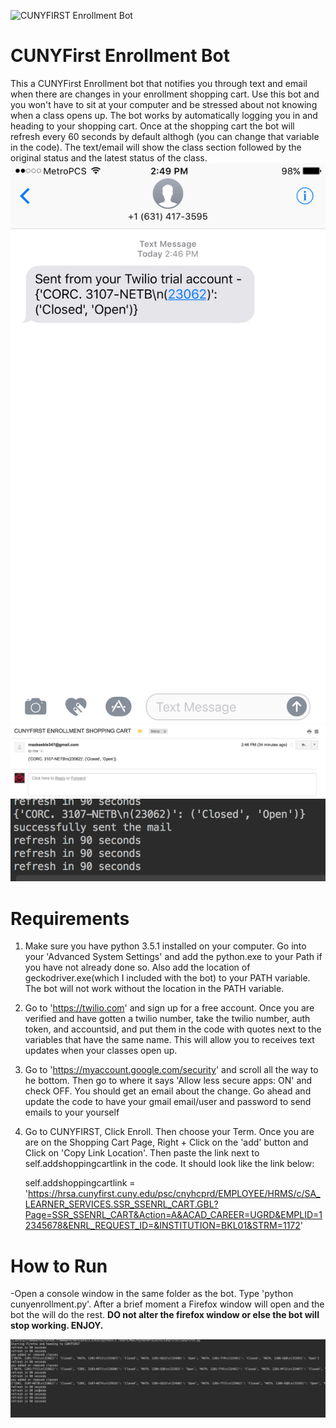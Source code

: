 ![CUNYFIRST Enrollment Bot](http://www2.cuny.edu/wp-content/uploads/sites/4/page-assets/about/administration/offices/budget-and-finance/CUNYfirst.jpeg?raw=true "CUNYFIRST Enrollment Bot")
# CUNYFirst Enrollment Bot
This a CUNYFirst Enrollment bot that notifies you through text and email when there are changes in your enrollment shopping cart. Use this bot and you won't have to sit at your computer and be stressed about not knowing when a class opens up. The bot works by automatically logging you in and heading to your shopping cart. Once at the shopping cart the bot will refresh every 60 seconds by default althogh (you can change that variable in the code). The text/email will show the class section followed by the original status and the latest status of the class.
![CUNYFIRST TEXT UPDATE](https://github.com/Maxthecoder1/CUNYFirst-Enrollment-Bot/blob/master/TextUpdate.PNG?raw=true "CUNYFIRST TEXT UPDATE")
![CUNYFIRST EMAIL UPDATE](https://github.com/Maxthecoder1/CUNYFirst-Enrollment-Bot/blob/master/emailupdate.png?raw=true "CUNYFIRST EMAIL UPDATE")
![CUNYFIRST Course Closed to Open](https://github.com/Maxthecoder1/CUNYFirst-Enrollment-Bot/blob/master/Course_closed_to_open.png?raw=true "CUNYFIRST Course Closed to Open")

# Requirements
1. Make sure you have python 3.5.1 installed on your computer. Go into your 'Advanced System Settings' and add the python.exe to your Path if you have not already done so. Also add the location of geckodriver.exe(which I included with the bot) to your PATH variable. The bot will not work without the location in the PATH variable.

2. Go to 'https://twilio.com' and sign up for a free account. Once you are verified and have gotten a twilio number, take the twilio number, auth token, and accountsid, and put them in the code with quotes next to the variables that have the same name. This will allow you to receives text updates when your classes open up.

3. Go to 'https://myaccount.google.com/security' and scroll all the way to he bottom. Then go to where it says 'Allow less secure apps: ON' and check OFF. You should get an email about the change. Go ahead and update the code to have your gmail email/user and password to send emails to your yourself

4. Go to CUNYFIRST, Click Enroll. Then choose your Term. Once you are are on the Shopping Cart Page, Right + Click on the 'add' button and Click on 'Copy Link Location'.  Then paste the link next to self.addshoppingcartlink in the code. It should look like the link below:

    self.addshoppingcartlink = 'https://hrsa.cunyfirst.cuny.edu/psc/cnyhcprd/EMPLOYEE/HRMS/c/SA_LEARNER_SERVICES.SSR_SSENRL_CART.GBL?Page=SSR_SSENRL_CART&Action=A&ACAD_CAREER=UGRD&EMPLID=12345678&ENRL_REQUEST_ID=&INSTITUTION=BKL01&STRM=1172'
    
# How to Run
-Open a console window in the same folder as the bot. Type 'python cunyenrollment.py'. After a brief moment a Firefox window will open and the bot the will do the rest. **DO not alter the firefox window or else the bot will stop working. ENJOY.**

![Bot in Action](https://github.com/Maxthecoder1/CUNYFirst-Enrollment-Bot/blob/master/Screen%20Shot%202016-11-23%20at%2011.36.16%20AM.png?raw=true "CUNYFirst Enrollment Bot")

